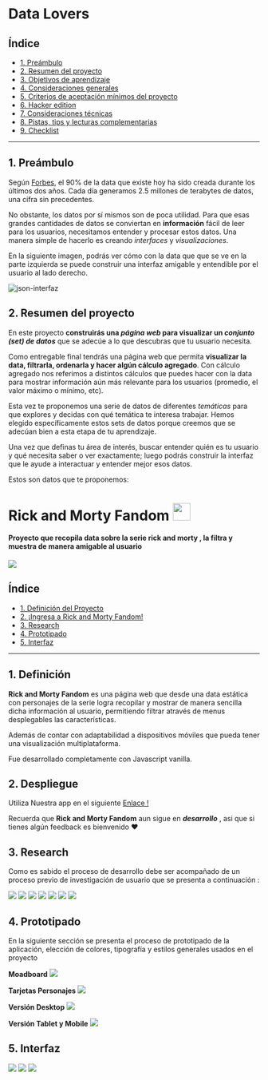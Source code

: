 # Data Lovers

## Índice

* [1. Preámbulo](#1-preámbulo)
* [2. Resumen del proyecto](#2-resumen-del-proyecto)
* [3. Objetivos de aprendizaje](#3-objetivos-de-aprendizaje)
* [4. Consideraciones generales](#4-consideraciones-generales)
* [5. Criterios de aceptación mínimos del proyecto](#5-criterios-de-aceptación-mínimos-del-proyecto)
* [6. Hacker edition](#6-hacker-edition)
* [7. Consideraciones técnicas](#7-consideraciones-técnicas)
* [8. Pistas, tips y lecturas complementarias](#8-pistas-tips-y-lecturas-complementarias)
* [9. Checklist](#9-checklist)

***

## 1. Preámbulo

Según [Forbes](https://www.forbes.com/sites/bernardmarr/2018/05/21/how-much-data-do-we-create-every-day-the-mind-blowing-stats-everyone-should-read),
el 90% de la data que existe hoy ha sido creada durante los últimos dos años.
Cada día generamos 2.5 millones de terabytes de datos, una cifra sin
precedentes.

No obstante, los datos por sí mismos son de poca utilidad. Para que esas
grandes cantidades de datos se conviertan en **información** fácil de leer para
los usuarios, necesitamos entender y procesar estos datos. Una manera simple de
hacerlo es creando _interfaces_ y _visualizaciones_.

En la siguiente imagen, podrás ver cómo con la data que que se ve en la parte
izquierda se puede construir una interfaz amigable y entendible por el usuario
al lado derecho.

![json-interfaz](https://lh4.googleusercontent.com/Tn-RPXS26pVvOTdUzRT1KVaJ-_QbFs9SpcGLxSPE43fgbHaXtFgMUInuDt7kV41DkT1j8Tt29V0LxQW7SMtC6digOIhfTXSBKdwI08wUwhD3RAqlwy0hjfmhZ2BFe91mtmCSEqysfgk)

## 2. Resumen del proyecto

En este proyecto **construirás una _página web_ para visualizar un
_conjunto (set) de datos_** que se adecúe a lo que descubras que tu usuario
necesita.

Como entregable final tendrás una página web que permita **visualizar la data,
filtrarla, ordenarla y hacer algún cálculo agregado**. Con cálculo agregado
nos referimos a distintos cálculos que puedes hacer con la data para mostrar
información aún más relevante para los usuarios (promedio, el valor máximo
o mínimo, etc).

Esta vez te proponemos una serie de datos de diferentes _temáticas_ para que
explores y decidas con qué temática te interesa trabajar. Hemos elegido
específicamente estos sets de datos porque creemos que se adecúan bien a esta
etapa de tu aprendizaje.

Una vez que definas tu área de interés, buscar entender quién es tu usuario
y qué necesita saber o ver exactamente; luego podrás construir la interfaz que
le ayude a interactuar y entender mejor esos datos.

Estos son datos que te proponemos:

# Rick and Morty Fandom  <img src="https://media.giphy.com/media/35nU79vBbeOm4/giphy.gif" width='35rem'/>

####  Proyecto que recopila data sobre la serie rick and morty , la filtra y muestra de manera amigable al usuario

<img src="https://media.giphy.com/media/oYMxbPiBVlVII/giphy.gif"/>

## Índice

* [1. Definición del Proyecto](#1-definicion)
* [2. ¡Ingresa a Rick and Morty Fandom!](#2-despliegue)
* [3. Research](#3-research)
* [4. Prototipado](#4-prototipado)
* [5. Interfaz](#5-interfaz)

***

## 1. Definición

**Rick and Morty Fandom** es una página web que desde una data estática con personajes de la serie logra recopilar y mostrar de manera sencilla dicha información al usuario, permitiendo filtrar através de menus desplegables las características.

Además de contar con adaptabilidad a dispositivos móviles que pueda tener una visualización multiplataforma.

Fue desarrollado completamente con Javascript vanilla.

## 2. Despliegue

Utiliza Nuestra app en el siguiente [Enlace !](https://isisag.github.io/SCL019-data-lovers)

Recuerda que **Rick and Morty Fandom** aun sigue en **_desarrollo_** , asi que si tienes algún feedback es bienvenido ❤️

## 3. Research

Como es sabido el proceso de desarrollo debe ser acompañado de un proceso previo de investigación de usuario que se presenta a continuación :

<img src="https://i.ibb.co/zPFzJhn/2.png"/>
<img src="https://i.ibb.co/3hHkDmj/1.png"/>
<img src="https://i.ibb.co/wrwH8SD/3.png"/>
<img src="https://i.ibb.co/Snfqdvq/4.png"/>
<img src="https://i.ibb.co/T2Gwhkk/5.png"/>
<img src="https://i.ibb.co/T2Gwhkk/5.png"/>
<img src="https://i.ibb.co/tzQFqZ5/6.png"/>

## 4. Prototipado

En la siguiente sección se presenta el proceso de prototipado de la aplicación, elección de colores, tipografía y estilos generales usados en el proyecto

**Moadboard**
<img src="https://i.ibb.co/wYNRT8r/7.png"/>

**Tarjetas Personajes**
<img src="https://i.ibb.co/1r2WfB5/8.png"/>

**Versión Desktop**
<img src="https://i.ibb.co/C8cqcWc/9.png"/>

**Versión Tablet y Mobile**
<img src="https://i.ibb.co/b2TTNqQ/10.png"/>


## 5. Interfaz
<img src="https://i.ibb.co/0t8nLBk/interfaz1.png"/>
<img src="https://i.ibb.co/nL6rNZv/interfaz2.png"/>
<img src="https://i.ibb.co/T4QSRBF/interfaz3.png"/>


